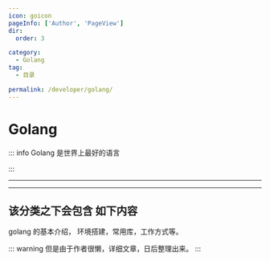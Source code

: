 ```yaml
---
icon: goicon
pageInfo: ['Author', 'PageView']
dir:
  order: 3

category:
  - Golang
tag:
  - 目录

permalink: /developer/golang/
---
```


# Golang

::: info Golang 是世界上最好的语言

:::

---

<Catalog base='/developer/golang/' />

---

## 该分类之下会包含 如下内容

golang 的基本介绍，
环境搭建，常用库，工作方式等。

::: warning
但是由于作者很懒，详细文章，日后整理出来。
:::
